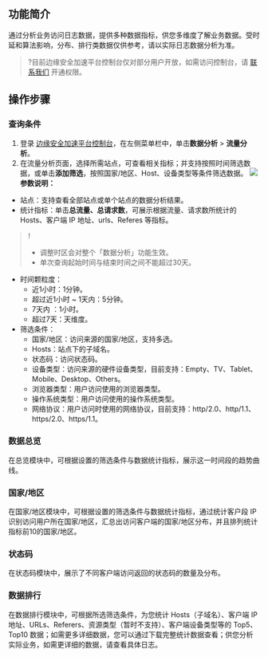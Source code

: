 ## 功能简介
通过分析业务访问日志数据，提供多种数据指标，供您多维度了解业务数据。受时延和算法影响，分布、排行类数据仅供参考，请以实际日志数据分析为准。
>?目前边缘安全加速平台控制台仅对部分用户开放，如需访问控制台，请 [联系我们](https://cloud.tencent.com/online-service) 开通权限。
>
## 操作步骤
### 查询条件
1. 登录 [边缘安全加速平台控制台](https://console.cloud.tencent.com/teo)，在左侧菜单栏中，单击**数据分析** > **流量分析**。
2. 在流量分析页面，选择所需站点，可查看相关指标；并支持按照时间筛选数据，或单击**添加筛选**，按照国家/地区、Host、设备类型等条件筛选数据。
![](https://qcloudimg.tencent-cloud.cn/raw/77e9cbf2db335dbcc6d2fc91630d3227.png)
**参数说明：**
 - 站点：支持查看全部站点或单个站点的数据分析结果。
 - 统计指标：单击**总流量、总请求数**，可展示根据流量、请求数所统计的  Hosts、客户端 IP 地址、urls、Referes 等指标。
>!
>- 调整时区会对整个「数据分析」功能生效。
>- 单次查询起始时间与结束时间之间不能超过30天。
>
 - 时间颗粒度：
    - 近1小时：1分钟。
    - 超过近1小时 ~ 1天内：5分钟。
    - 7天内 ：1小时。
    - 超过7天：天维度。
  - 筛选条件：
    - 国家/地区：访问来源的国家/地区，支持多选。
    - Hosts：站点下的子域名。
    - 状态码：访问状态码。
    - 设备类型：访问来源的硬件设备类型，目前支持：Empty、TV、Tablet、Mobile、Desktop、Others。
    - 浏览器类型：用户访问使用的浏览器类型。
    - 操作系统类型：用户访问使用的操作系统类型。
    - 网络协议：用户访问时使用的网络协议，目前支持：http/2.0、http/1.1、https/2.0、https/1.1。
    
### 数据总览
在总览模块中，可根据设置的筛选条件与数据统计指标，展示这一时间段的趋势曲线。

### 国家/地区
在国家/地区模块中，可根据设置的筛选条件与数据统计指标，通过统计客户段 IP 识别访问用户所在国家/地区，汇总出访问客户端的国家/地区分布，并且排列统计指标前10的国家/地区。

### 状态码
在状态码模块中，展示了不同客户端访问返回的状态码的数量及分布。

### 数据排行
在数据排行模块中，可根据所选筛选条件，为您统计 Hosts（子域名）、客户端 IP 地址、URLs、Referers、资源类型（暂时不支持）、客户端设备类型等的 Top5、Top10 数据；如需更多详细数据，您可以通过下载完整统计数据查看；供您分析实际业务，如需更详细的数据，请查看具体日志。
